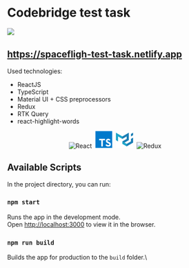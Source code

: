 # Codebridge test task

<img src="https://lh6.googleusercontent.com/-_TpFl9MfiO4/AAAAAAAAAAI/AAAAAAAAAAA/iOId_Xf9zG4/s88-p-k-no-ns-nd/photo.jpg" width="50px">

## https://spacefligh-test-task.netlify.app

Used technologies:

- ReactJS
- TypeScript
- Material UI + CSS preprocessors
- Redux
- RTK Query
- react-highlight-words

<div align="center">
  <img src="https://cdn.jsdelivr.net/gh/devicons/devicon/icons/react/react-original-wordmark.svg" title="React" alt="React" width="40"         height="40"/>&nbsp;
  <img src="https://github.com/devicons/devicon/blob/master/icons/typescript/typescript-original.svg" title="TypeScript" **alt="TypeScript" width="40"   height="40"/>&nbsp;
  <img src="https://github.com/devicons/devicon/blob/master/icons/materialui/materialui-original.svg" title="Material UI" alt="Material UI" width="40" height="40"/>&nbsp;
  <img src="https://cdn.jsdelivr.net/gh/devicons/devicon/icons/redux/redux-original.svg" title="Redux" alt="Redux " width="40" height="40"/>&nbsp;
</div>

## Available Scripts

In the project directory, you can run:

### `npm start`

Runs the app in the development mode.\
Open [http://localhost:3000](http://localhost:3000) to view it in the browser.

### `npm run build`

Builds the app for production to the `build` folder.\
